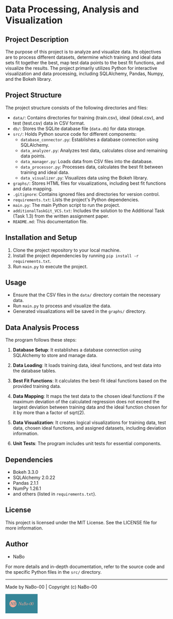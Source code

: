 # Data Processing, Analysis and Visualization

## Project Description
The purpose of this project is to analyze and visualize data. Its objectives are to process different datasets, determine which training and ideal data sets fit together the best, map test data points to the best fit functions, and visualize the results. The project primarily utilizes Python for interactive visualization and data processing, including SQLAlchemy, Pandas, Numpy, and the Bokeh library.

## Project Structure
The project structure consists of the following directories and files:

- `data/`: Contains directories for training (train.csv), ideal (ideal.csv), and test (test.csv) data in CSV format.
- `db/`: Stores the SQLite database file (`data.db`) for data storage.
- `src/`: Holds Python source code for different components:
  - `database_connector.py`: Establishes a database connection using SQLAlchemy.
  - `data_analyzer.py`: Analyzes test data, calculates close and remaining data points.
  - `data_manager.py`: Loads data from CSV files into the database.
  - `data_processor.py`: Processes data, calculates the best fit between training and ideal data.
  - `data_visualizer.py`: Visualizes data using the Bokeh library.
- `graphs/`: Stores HTML files for visualizations, including best fit functions and data mapping.
- `.gitignore`: Contains ignored files and directories for version control.
- `requirements.txt`: Lists the project's Python dependencies.
- `main.py`: The main Python script to run the project.
- `additionalTaskGit_VCS.txt`: Includes the solution to the Additional Task (Task 1.3) from the written assignment paper. 
- `README.md`: This documentation file.

## Installation and Setup
1. Clone the project repository to your local machine.
2. Install the project dependencies by running `pip install -r requirements.txt`.
3. Run `main.py` to execute the project.

## Usage
- Ensure that the CSV files in the `data/` directory contain the necessary data.
- Run `main.py` to process and visualize the data.
- Generated visualizations will be saved in the `graphs/` directory.

## Data Analysis Process
The program follows these steps:
1. **Database Setup**: It establishes a database connection using SQLAlchemy to store and manage data.

2. **Data Loading**: It loads training data, ideal functions, and test data into the database tables.

3. **Best Fit Functions**: It calculates the best-fit ideal functions based on the provided training data.

4. **Data Mapping**: It maps the test data to the chosen ideal functions if the maximum deviation of the calculated regression does not exceed the largest deviation between training data and the ideal function chosen for it by more than a factor of sqrt(2).

5. **Data Visualization**: It creates logical visualizations for training data, test data, chosen ideal functions, and assigned datasets, including deviation information.

6. **Unit Tests**: The program includes unit tests for essential components.

## Dependencies
- Bokeh 3.3.0
- SQLAlchemy 2.0.22
- Pandas 2.1.1
- NumPy 1.26.1
- and others (listed in `requirements.txt`).

## License
This project is licensed under the MIT License. See the LICENSE file for more information.

## Author
- NaBo

For more details and in-depth documentation, refer to the source code and the specific Python files in the `src/` directory.

---
Made by NaBo-00 | Copyright (c) NaBo-00

<!--Made by Na-Bo00 ![Na-Bo00-Logo.jpg](Na-Bo00-Logo.jpg "Na-Bo00-Logo")--!>
<div><img alt="NaBo-00-logo.png" src="NaBo-00-logo.png" width="100" height="60" /></div>

